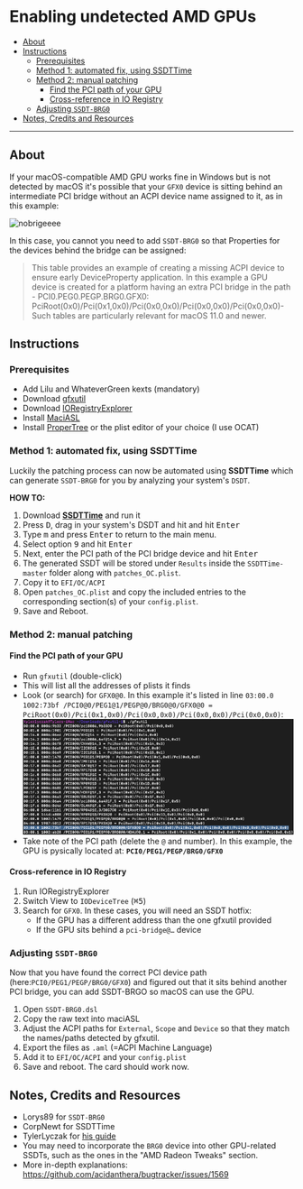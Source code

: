 # Enabling undetected AMD GPUs

- [About](#about)
- [Instructions](#instructions)
	- [Prerequisites](#prerequisites)
	- [Method 1: automated fix, using SSDTTime](#method-1-automated-fix-using-ssdttime)
	- [Method 2: manual patching](#method-2-manual-patching)
		- [Find the PCI path of your GPU](#find-the-pci-path-of-your-gpu)
		- [Cross-reference in IO Registry](#cross-reference-in-io-registry)
	- [Adjusting `SSDT-BRG0`](#adjusting-ssdt-brg0)
- [Notes, Credits and Resources](#notes-credits-and-resources)

---

## About
If your macOS-compatible AMD GPU works fine in Windows but is not detected by macOS it's possible that your `GFX0` device is sitting behind an intermediate PCI bridge without an ACPI device name assigned to it, as in this example:

![nobrigeeee](https://user-images.githubusercontent.com/76865553/198372013-932cb76e-842d-45ac-a4eb-3c77ee060cde.png)

In this case, you cannot you need to add `SSDT-BRG0` so that Properties for the devices behind the bridge can be assigned:  

> This table provides an example of creating a missing ACPI device to ensure early DeviceProperty application. In this example a GPU device is created for a platform having an extra PCI bridge in the path - PCI0.PEG0.PEGP.BRG0.GFX0: PciRoot(0x0)/Pci(0x1,0x0)/Pci(0x0,0x0)/Pci(0x0,0x0)/Pci(0x0,0x0)- Such tables are particularly relevant for macOS 11.0 and newer.

## Instructions

### Prerequisites
* Add Lilu and WhateverGreen kexts (mandatory)
* Download [gfxutil](https://github.com/acidanthera/gfxutil/releases)
* Download [IORegistryExplorer](https://github.com/vulgo/IORegistryExplorer)
* Install [MaciASL](https://github.com/acidanthera/MaciASL)
* Install [ProperTree](https://github.com/corpnewt/ProperTree) or the plist editor of your choice (I use OCAT)

### Method 1: automated fix, using SSDTTime

Luckily the patching process can now be automated using **SSDTTime** which can generate  `SSDT-BRG0` for you by analyzing your system's `DSDT`.

**HOW TO:**

1. Download [**SSDTTime**](https://github.com/corpnewt/SSDTTime) and run it
2. Press <kbd>D</kbd>, drag in your system's DSDT and hit and hit <kbd>Enter</kbd>
3. Type <kbd>m</kbd> and press <kbd>Enter</kbd> to return to the main menu.
4. Select option <kbd>9</kbd> and hit <kbd>Enter</kbd>
5. Next, enter the PCI path of the PCI bridge device and hit <kbd>Enter</kbd>
6. The generated SSDT will be stored under `Results` inside the `SSDTTime-master` folder along with `patches_OC.plist`.
7. Copy it to `EFI/OC/ACPI`
8. Open `patches_OC.plist` and copy the included entries to the corresponding section(s) of your `config.plist`.
9. Save and Reboot.

### Method 2: manual patching

#### Find the PCI path of your GPU

- Run `gfxutil` (double-click)
- This will list all the addresses of plists it finds
- Look (or search) for `GFX0@0`. In this example it's listed in line `03:00.0 1002:73bf /PCI0@0/PEG1@1/PEGP@0/BRG0@0/GFX0@0 = PciRoot(0x0)/Pci(0x1,0x0)/Pci(0x0,0x0)/Pci(0x0,0x0)/Pci(0x0,0x0)`: </br> ![](https://github.com/TylerLyczak/Unsupported-6900XT-Hackintosh-Fix/blob/master/assets/gfxutil_pic.png?raw=true)
- Take note of the PCI path (delete the `@` and number). In this example, the GPU is pysically located at: **`PCI0/PEG1/PEGP/BRG0/GFX0`**

#### Cross-reference in IO Registry

1. Run IORegistryExplorer
2. Switch View to `IODeviceTree` (<kbd>⌘</kbd><kbd>5</kbd>)
3. Search for `GFX0`. In these cases, you will need an SSDT hotfix:
	* If the GPU has a different address than the one gfxutil provided
	* If the GPU sits behind a `pci-bridge@…` device

### Adjusting `SSDT-BRG0`
Now that you have found the correct PCI device path (here:`PCI0/PEG1/PEGP/BRG0/GFX0`) and figured out that it sits behind another PCI bridge, you can add SSDT-BRGO so macOS can use the GPU.

1. Open `SSDT-BRG0.dsl`
2. Copy the raw text into maciASL
3. Adjust the ACPI paths for `External`, `Scope` and `Device` so that they match the names/paths detected by gfxutil.
4. Export the files as `.aml` (=ACPI Machine Language)
5. Add it to `EFI/OC/ACPI` and your `config.plist`
6. Save and reboot. The card should work now.

## Notes, Credits and Resources
- Lorys89 for `SSDT-BRG0`
- CorpNewt for SSDTTime
- TylerLyczak for [his guide](https://github.com/TylerLyczak/Unsupported-6900XT-Hackintosh-Fix/blob/master/README.md)
- You may need to incorporate the `BRG0` device into other GPU-related SSDTs, such as the 
ones in the "AMD Radeon Tweaks" section.
- More in-depth explanations: https://github.com/acidanthera/bugtracker/issues/1569
